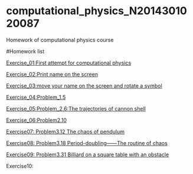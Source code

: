 # computational_physics_N2014301020087
Homework of computational physics course

#Homework list

[Exercise_01:First attempt for computational physics](https://www.zybuluo.com/Guozhongzhi/note/493534)

[Exercise_02:Print name on the screen](https://github.com/Guozhongzhi/Homework-materials/blob/master/README.md)

[Exercise_03:move your name on the screen and rotate a symbol](https://www.zybuluo.com/Guozhongzhi/note/513305)

[Exercise_04:Problem_1.5](https://www.zybuluo.com/Guozhongzhi/note/520852)

[Exercise_05:Problem_2.6:The trajectories of cannon shell](https://www.zybuluo.com/Guozhongzhi/note/533805)

[Exercise_06:Problem2.10](https://www.zybuluo.com/Guozhongzhi/note/542167)

[Exercise07: Problem3.12 The chaos of pendulum](https://www.zybuluo.com/Guozhongzhi/note/549934)

[Exercise08: Problem3.18 Period-doubling——The routine of chaos](https://www.zybuluo.com/Guozhongzhi/note/565435)

[Exercise09: Problem3.31 Billiard on a square table with an obstacle](https://www.zybuluo.com/Guozhongzhi/note/573630) 

Exercise10:
